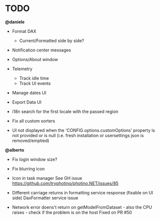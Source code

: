 # TODO

**@daniele**
- Format DAX
    - Current/Formatted side by side?

- Notification center messages
- Options/About window
- Telemetry 
    - Track idle time
    - Track UI events

- Manage dates UI
- Export Data UI
- i18n search for the first locale with the passed region
- Fix all custom sorters
- UI not displayed when the 'CONFIG.options.customOptions' property is not provided or is null (i.e. fresh installation or usersettings json is removed/emptied)

**@alberto**
- Fix login window size?
- Fix blurring icon

- Icon in task manager
    See GH issue https://github.com/tryphotino/photino.NET/issues/85
- Different carriage returns in formatting service response (fixable on UI side)
    DaxFormatter service issue
- Network error doens't return on getModelFromDataset - also the CPU raises - check if the problem is on the host
    Fixed on PR #50